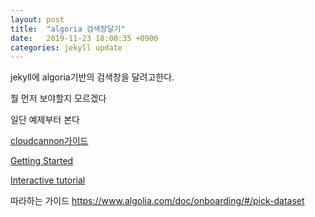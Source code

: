 ```yaml
---
layout: post
title:  "algoria 검색창달기"
date:   2019-11-23 18:00:35 +0900
categories: jekyll update
---
```


jekyll에 algoria기반의 검색창을 달려고한다.

뭘 먼저 보야할지 모르겠다

일단 예제부터 본다

[cloudcannon가이드](https://learn.cloudcannon.com/jekyll/algolia/)

[Getting Started](https://www.algolia.com/doc/guides/getting-started/how-algolia-works/)

[Interactive tutorial](https://www.algolia.com/doc/)

따라하는 가이드
https://www.algolia.com/doc/onboarding/#/pick-dataset
